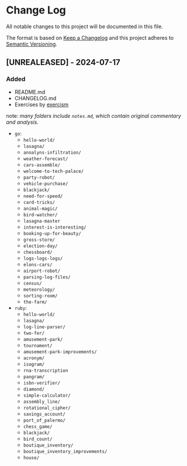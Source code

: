 # Change Log
All notable changes to this project will be documented in this file.
 
The format is based on [Keep a Changelog](http://keepachangelog.com/)
and this project adheres to [Semantic Versioning](http://semver.org/).
 
## [UNREALEASED] - 2024-07-17
### Added
- README.md
- CHANGELOG.md
- Exercises by [exercism](https://exercism.org) 

note: _many folders include `notes.md`, which contain original commentary and analysis._

- `go`:
    - `hello-world/`
    - `lasagna/`
    - `annalyns-infiltration/`
    - `weather-forecast/`
    - `cars-assemble/`
    - `welcome-to-tech-palace/`
    - `party-robot/` 
    - `vehicle-purchase/`
    - `blackjack/`
    - `need-for-speed/`
    - `card-tricks/`
    - `animal-magic/`
    - `bird-watcher/`
    - `lasagna-master`
    - `interest-is-interesting/`
    - `booking-up-for-beauty/`
    - `gross-store/`
    - `election-day/`
    - `chessboard/`
    - `logs-logs-logs/`
    - `elons-cars/`
    - `airport-robot/`
    - `parsing-log-files/`
    - `census/`
    - `meteorology/`
    - `sorting-room/`
    - `the-farm/`
- `ruby`: 
    - `hello-world/`
    - `lasagna/`
    - `log-line-parser/`
    - `two-fer/`
    - `amusement-park/`
    - `tournament/`
    - `amusement-park-improvements/`
    - `acronym/`
	- `isogram/`
	- `rna-transcription`
	- `pangram/`
	- `isbn-verifier/`
	- `diamond/`
	- `simple-calculator/`
	- `assembly_line/`
	- `rotational_cipher/`
    - `savings_account/`
    - `port_of_palermo/`
    - `chess_game/`
    - `blackjack/`
    - `bird_count/`
    - `boutique_inventory/`
    - `boutique_inventory_improvements/`
    - `house/`
